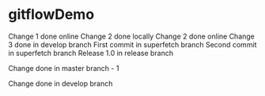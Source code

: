 # gitflowDemo
Change 1 done online
Change 2 done locally
Change 2 done online
Change 3 done in develop branch
First commit in superfetch branch
Second commit in superfetch branch
Release 1.0 in release branch

Change done in master branch - 1

Change done in develop branch